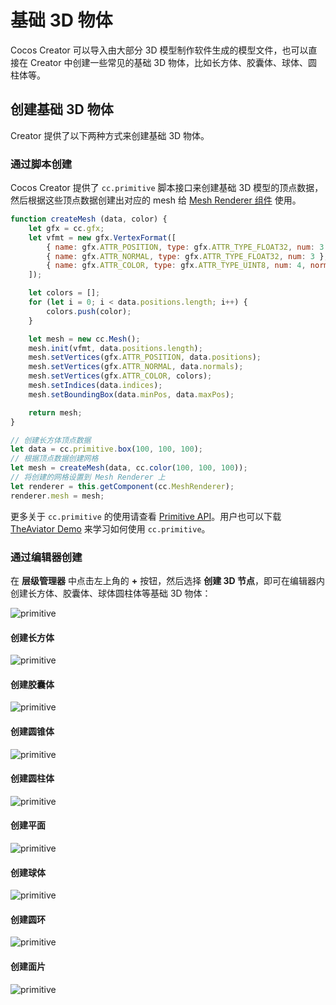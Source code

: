 # 基础 3D 物体

Cocos Creator 可以导入由大部分 3D 模型制作软件生成的模型文件，也可以直接在 Creator 中创建一些常见的基础 3D 物体，比如长方体、胶囊体、球体、圆柱体等。

## 创建基础 3D 物体

Creator 提供了以下两种方式来创建基础 3D 物体。

### 通过脚本创建

Cocos Creator 提供了 `cc.primitive` 脚本接口来创建基础 3D 模型的顶点数据，然后根据这些顶点数据创建出对应的 mesh 给 [Mesh Renderer 组件](mesh-renderer.md) 使用。

```js
function createMesh (data, color) {
    let gfx = cc.gfx;
    let vfmt = new gfx.VertexFormat([
        { name: gfx.ATTR_POSITION, type: gfx.ATTR_TYPE_FLOAT32, num: 3 },
        { name: gfx.ATTR_NORMAL, type: gfx.ATTR_TYPE_FLOAT32, num: 3 },
        { name: gfx.ATTR_COLOR, type: gfx.ATTR_TYPE_UINT8, num: 4, normalize: true },
    ]);

    let colors = [];
    for (let i = 0; i < data.positions.length; i++) {
        colors.push(color);
    }

    let mesh = new cc.Mesh();
    mesh.init(vfmt, data.positions.length);
    mesh.setVertices(gfx.ATTR_POSITION, data.positions);
    mesh.setVertices(gfx.ATTR_NORMAL, data.normals);
    mesh.setVertices(gfx.ATTR_COLOR, colors);
    mesh.setIndices(data.indices);
    mesh.setBoundingBox(data.minPos, data.maxPos);

    return mesh;
}

// 创建长方体顶点数据
let data = cc.primitive.box(100, 100, 100);
// 根据顶点数据创建网格
let mesh = createMesh(data, cc.color(100, 100, 100));
// 将创建的网格设置到 Mesh Renderer 上
let renderer = this.getComponent(cc.MeshRenderer);
renderer.mesh = mesh;
```

更多关于 `cc.primitive` 的使用请查看 [Primitive API](../../../api/zh/modules/primitive.html)。用户也可以下载 [TheAviator Demo](https://github.com/2youyou2/TheAviator) 来学习如何使用 `cc.primitive`。

### 通过编辑器创建

在 **层级管理器** 中点击左上角的 **+** 按钮，然后选择 **创建 3D 节点**，即可在编辑器内创建长方体、胶囊体、球体圆柱体等基础 3D 物体：

![primitive](./img/primitive-1.jpg)

#### 创建长方体

![primitive](./img/primitive-2.jpg)

#### 创建胶囊体

![primitive](./img/primitive-3.jpg)

#### 创建圆锥体

![primitive](./img/primitive-4.jpg)

#### 创建圆柱体

![primitive](./img/primitive-5.jpg)

#### 创建平面

![primitive](./img/primitive-6.jpg)

#### 创建球体

![primitive](./img/primitive-7.jpg)

#### 创建圆环

![primitive](./img/primitive-8.jpg)

#### 创建面片

![primitive](./img/primitive-9.jpg)
